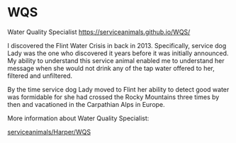 # WQS
Water Quality Specialist https://serviceanimals.github.io/WQS/

I discovered the Flint Water Crisis in back in 2013.  Specifically, service dog Lady was the one who discovered it years before it was initially announced.  My ability to understand this service animal enabled me to understand her message when she would not drink any of the tap water offered to her, filtered and unfiltered.

By the time service dog Lady moved to Flint her ability to detect good water was formidable for she had crossed the Rocky Mountains three times by then and vacationed in the Carpathian Alps in Europe.

More information about Water Quality Specialist: 

[serviceanimals/](https://serviceanimals.github.io/)[Harper/](https://serviceanimals.github.io/Harper)[WQS](https://serviceanimals.github.io/Harper/WQS.md)
